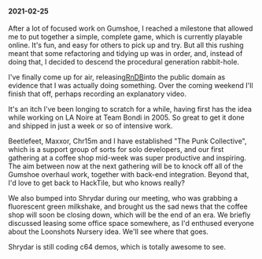 #### 2021-02-25

After a lot of focused work on Gumshoe, I reached a milestone that allowed me to put together a simple, complete game, which is currently playable online. It's fun, and easy for others to pick up and try. But all this rushing meant that some refactoring and tidying up was in order, and, instead of doing that, I decided to descend the procedural generation rabbit-hole.

I've finally come up for air, releasing[RnDB](https://github.com/kranzky/rndb)into the public domain as evidence that I was actually doing something. Over the coming weekend I'll finish that off, perhaps recording an explanatory video.

It's an itch I've been longing to scratch for a while, having first has the idea while working on LA Noire at Team Bondi in 2005. So great to get it done and shipped in just a week or so of intensive work.

Beetlefeet, Maxxor, Chr15m and I have established "The Punk Collective", which is a support group of sorts for solo developers, and our first gathering at a coffee shop mid-week was super productive and inspiring. The aim between now at the next gathering will be to knock off all of the Gumshoe overhaul work, together with back-end integration. Beyond that, I'd love to get back to HackTile, but who knows really?

We also bumped into Shrydar during our meeting, who was grabbing a fluorescent green milkshake, and brought us the sad news that the coffee shop will soon be closing down, which will be the end of an era. We briefly discussed leasing some office space somewhere, as I'd enthused everyone about the Loonshots Nursery idea. We'll see where that goes.

Shrydar is still coding c64 demos, which is totally awesome to see.
